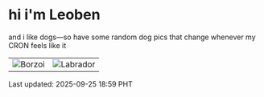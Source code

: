 # hi i'm Leoben

and i like dogs—so have some random dog pics that change whenever my CRON feels like it

|  |  |
|--------|----------|
| ![Borzoi](https://random-dog-vercel.vercel.app/api/random-borzoi?v=1758797943) | ![Labrador](https://random-dog-vercel.vercel.app/api/random-labrador?v=1758797943) |

Last updated: 2025-09-25 18:59 PHT
